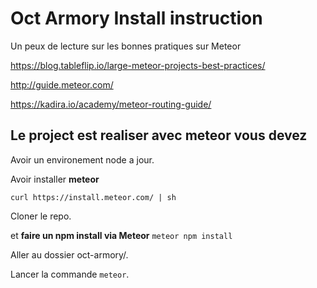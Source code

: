 Oct Armory Install instruction
==============================

Un peux de lecture sur les bonnes pratiques sur Meteor

https://blog.tableflip.io/large-meteor-projects-best-practices/

http://guide.meteor.com/

https://kadira.io/academy/meteor-routing-guide/


Le project est realiser avec meteor vous devez
----------------------------------------------

Avoir un environement node a jour.


Avoir installer **meteor**


`curl https://install.meteor.com/ | sh`



Cloner le repo.


et **faire un npm install via Meteor**
`meteor npm install`


Aller au dossier oct-armory/.


Lancer la commande `meteor`.